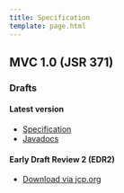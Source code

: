 ```yaml
---
title: Specification
template: page.html
---
```


## MVC 1.0 (JSR 371)

### Drafts

#### Latest version

  * [Specification](https://oss.sonatype.org/service/local/repositories/snapshots/content/javax/mvc/javax.mvc-api/1.0-SNAPSHOT/javax.mvc-api-1.0-20171125.072410-10-spec.pdf)
  * [Javadocs](https://javadoc.io/doc/javax.mvc/javax.mvc-api/)

#### Early Draft Review 2 (EDR2)

  * [Download via jcp.org](https://jcp.org/aboutJava/communityprocess/edr/jsr371/index2.html)

